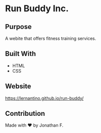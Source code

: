 # Run Buddy Inc.

## Purpose
A webite that offers fitness training services.

## Built With
* HTML
* CSS

## Website
https://lernantino.github.io/run-buddy/

## Contribution
Made with ❤️ by Jonathan F.
